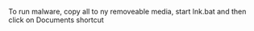 To run malware, copy all to ny removeable media, start lnk.bat and then click on Documents shortcut
